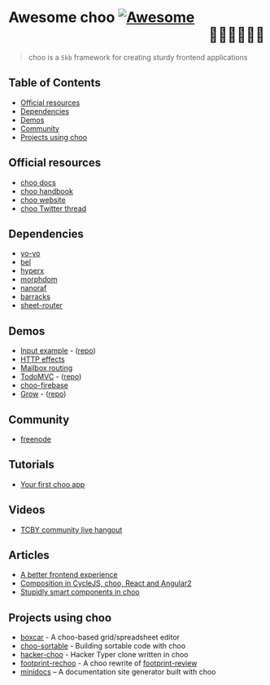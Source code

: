 # Awesome choo [![Awesome](https://cdn.rawgit.com/sindresorhus/awesome/d7305f38d29fed78fa85652e3a63e154dd8e8829/media/badge.svg)](https://github.com/sindresorhus/awesome) <div align="right">:steam_locomotive::train::train::train::train::train:</div>

> choo is a `5kb` framework for creating sturdy frontend applications

## Table of Contents

* [Official resources](#official-resources)
* [Dependencies](#dependencies)
* [Demos](#demos)
* [Community](#community)
* [Projects using choo](#projects-using-choo)

## Official resources

* [choo docs](https://github.com/yoshuawuyts/choo/blob/master/README.md)
* [choo handbook](https://github.com/yoshuawuyts/choo-handbook)
* [choo website](http://yoshuawuyts.com/www-choo/)
* [choo Twitter thread](https://twitter.com/yoshuawuyts/status/730087077803528193)

## Dependencies

* [yo-yo](https://github.com/maxogden/yo-yo)
* [bel](https://github.com/shama/bel)
* [hyperx](https://github.com/maxogden/yo-yo)
* [morphdom](https://github.com/patrick-steele-idem/morphdom)
* [nanoraf](https://github.com/yoshuawuyts/nanoraf)
* [barracks](https://github.com/yoshuawuyts/barracks)
* [sheet-router](https://github.com/yoshuawuyts/sheet-router)

## Demos

* [Input example](http://requirebin.com/?gist=e589473373b3100a6ace29f7bbee3186) - ([repo](https://github.com/yoshuawuyts/choo/tree/master/examples/title))
* [HTTP effects](https://hyperdev.com/#!/project/fork-fang)
* [Mailbox routing](https://github.com/yoshuawuyts/choo/tree/master/examples/mailbox)
* [TodoMVC](http://shuheikagawa.com/todomvc-choo/) - ([repo](https://github.com/shuhei/todomvc-choo))
* [choo-firebase](https://github.com/mw222rs/choo-firebase)
* [Grow](https://grow.static.land/) - ([repo](https://github.com/sethvincent/grow))

## Community

* [freenode](https://webchat.freenode.net/?channels=choo)

## Tutorials

* [Your first choo app](https://github.com/yoshuawuyts/choo-handbook/blob/master/your-first-app.md)

## Videos

* [TCBY community live hangout](https://www.youtube.com/watch?v=a97Mw2z1SAI)

## Articles

* [A better frontend experience](https://medium.com/@yoshuawuyts/a-better-frontend-experience-7b0498c85658)
* [Composition in CycleJS, choo, React and Angular2](http://blog.krawaller.se/posts/composition-in-cyclejs-choo-react-and-angular2/)
* [Stupidly smart components in choo](http://blog.krawaller.se/posts/stupidly-smart-components-in-choo/)

## Projects using choo

* [boxcar](https://github.com/toddself/boxcar) - A choo-based grid/spreadsheet editor
* [choo-sortable](https://github.com/willkessler/choo-sortable) - Building sortable code with choo
* [hacker-choo](https://github.com/mw222rs/hacker-choo) - Hacker Typer clone written in choo
* [footprint-rechoo](https://github.com/npeihl/footprint-rechoo) - A choo rewrite of [footprint-review](http://github.com/sjcgis/footprint-review)
* [minidocs](https://github.com/freeman-lab/minidocs) – A documentation site generator built with choo
